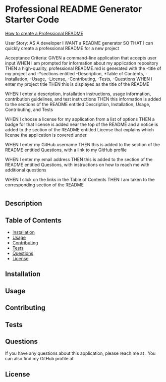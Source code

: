 # Professional README Generator Starter Code

[How to create a Professional README](https://coding-boot-camp.github.io/full-stack/github/professional-readme-guide)


User Story:
AS A developer
I WANT a README generator
SO THAT I can quickly create a professional README for a new project

Acceptance Criteria:
GIVEN a command-line application that accepts user input
WHEN I am prompted for information about my application repository
THEN a high-quality, professional README.md is generated with the 
-title of my project and 
-*sections entitled 
    -Description, 
    *Table of Contents, 
    -Installation, 
    -Usage, 
    -License, 
    -Contributing, 
    -Tests, 
    -Questions
WHEN I enter my project title
THEN this is displayed as the title of the README

WHEN I enter a description, installation instructions, usage information, contribution guidelines, and test instructions
THEN this information is added to the sections of the README entitled Description, Installation, Usage, Contributing, and Tests

WHEN I choose a license for my application from a list of options
THEN a badge for that license is added near the top of the README and a notice is added to the section of the README entitled License that explains which license the application is covered under

WHEN I enter my GitHub username
THEN this is added to the section of the README entitled Questions, with a link to my GitHub profile

WHEN I enter my email address
THEN this is added to the section of the README entitled Questions, with instructions on how to reach me with additional questions

WHEN I click on the links in the Table of Contents
THEN I am taken to the corresponding section of the README

# <projectTitle>

## Description

<description>

## Table of Contents

- [Installation](#installation)
- [Usage](#usage)
- [Contributing](#contributing)
- [Tests](#tests)
- [Questions](#questions)
- [License](#license)

## Installation

<installation>

## Usage

<usage>

## Contributing

<contributing>

## Tests

<tests>

## Questions

If you have any questions about this application, please reach me at <questionsEmail>.  You can also find my GitHub profile at <questionsGitHub>

## License

<license>